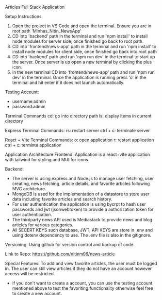 Articles Full Stack Application

Setup Instructions

1. Open the project in VS Code and open the terminal. Ensure you are in root path 'Minhas_Nitin_NewsApp'
2. CD into 'backend' path in the terminal and run 'npm install' to install node modules for server side, once finished go back to root path.
3. CD into 'frontend/news-app' path in the terminal and run 'npm install' to install node modules for client side, once finished go back into root path
4. CD into 'backend' path and run 'npm run dev' in the terminal to start up the server. Once server is up open a new terminal by clicking the plus icon.
5. In the new terminal CD into 'frontend/news-app' path and run 'npm run dev' in the terminal. Once the application is running press 'o' in the terminal and hit enter if it does not launch automatically.

Testing Account:

- username:admin
- password:admin

Terminal Commands
cd: go into directory path
ls: display items in current directory

Express Terminal Commands:
rs: restart server
ctrl + c: terminate server

React + Vite Terminal Commands:
o: open application
r: restart application
ctrl + c: terminte application

Application Architecture
Frontend:
Application is a react+vite application with tailwind for styling and MUI for icons.

Backend:

- The server is using express and Node.js to manage user fetching, user creating, news fetching, article details, and favorite articles following MVC architeture.
- MongoDB is used for the implementation of a datastore to store user data including favorite articles and search history.
- For user authentication the application is using bycrpt to hash user passwords and jwt (jsonwebtoken) to provide a authorization token for user authentication.
- The thirdparty news API used is Mediastack to provide news and blog articles for various categories.
- All SECERT KEYS such database, JWT, API KEYS are store in .env and using dotenv dependency to use. The .env file is also in the gitignore.

Versioning: Using github for version control and backup of code.

Link to Repo: https://github.com/nitinm96/news-article

Special Features:
To add and view favorite articles, the user must be logged in. The user can still view articles if they do not have an account however access will be restricted.

- If you don't want to create a account, you can use the testing account mentioned above to test the favoriting functionality otherwise feel free to create a new account.
